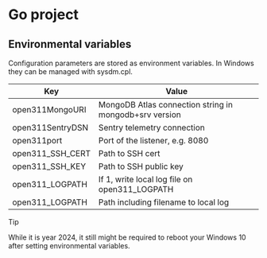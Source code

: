 # Go project

## Environmental variables

Configuration parameters are stored as environment variables. In Windows they can be managed with sysdm.cpl.

| Key | Value |
| --- | --- |
| open311MongoURI | MongoDB Atlas connection string in mongodb+srv version |
| open311SentryDSN | Sentry telemetry connection |
| open311port | Port of the listener, e.g. 8080 |
| open311_SSH_CERT | Path to SSH cert |
| open311_SSH_KEY | Path to SSH public key |
| open311_LOGPATH | If 1, write local log file on open311_LOGPATH |
| open311_LOGPATH | Path including filename to local log |


>[!TIP]
>While it is year 2024, it still might be required to reboot your Windows 10 after setting environmental variables. 
